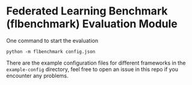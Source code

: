# Federated Learning Benchmark (flbenchmark) Evaluation Module
One command to start the evaluation
```
python -m flbenchmark config.json
```
There are the example configuration files for different frameworks in the ```example-config``` directory, feel free to open an issue in this repo if you encounter any problems.

